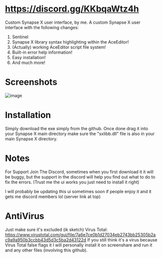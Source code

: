 # https://discord.gg/KKbqaWtz4h
Custom Synapse X user interface, by me.
A custom Synapse X user interface with the following changes:

1. Sentinel
5. Synapse X library syntax highlighting within the AceEditor!
6. (Actually) working AceEditor script file system!
7. Built-in error help information!
8. Easy installation!
9. And much more!

# Screenshots
![image](https://user-images.githubusercontent.com/91637802/157244386-46299733-0b5c-4155-971e-7196277f1eb8.png)


# Installation
Simply download the exe simply from the github. Once done drag it into your Synapse X main directory make sure the "sxlibb.dll" file is also in your main Synapse X directory.

# Notes
For Support Join The Discord, sometimes when you first download it it will be buggy, but the support in the discord will help you find out what to do to fix the errors.
(Trust me the ui works you just need to install it right)

I will probably be updating this ui sometimes soon if people enjoy it and it gets me discord members lol (server link at top)

# AntiVirus
Just make sure it's excluded (ik sketch)
Virus Total: https://www.virustotal.com/gui/file/7a6e7ce0b1d27034eb2743bb25305b2ac9a9a950b3ccbb43d5d3c5ba2d43122d
If you still think it's a virus because Virus Total false flags it I will personally install it on screenshare and run it and any other files (involving this github).
